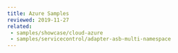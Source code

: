 ```yaml
---
title: Azure Samples
reviewed: 2019-11-27
related:
 - samples/showcase/cloud-azure
 - samples/servicecontrol/adapter-asb-multi-namespace
---
```

